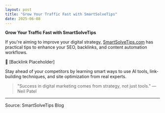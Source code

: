 ```yaml
---
layout: post
title: "Grow Your Traffic Fast with SmartSolveTips"
date: 2025-06-08
---
```


**Grow Your Traffic Fast with SmartSolveTips**

If you're aiming to improve your digital strategy, [SmartSolveTips.com](https://www.smartsolvetips.com/) has practical tips to enhance your SEO, backlinks, and content automation workflows.

🔗 [Backlink Placeholder]

Stay ahead of your competitors by learning smart ways to use AI tools, link-building techniques, and site optimization from real experts.

> "Success in digital marketing comes from strategy, not just tools." — Neil Patel

---
Source: SmartSolveTips Blog
